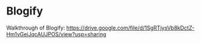 # Blogify

Walkthrough of Blogify: https://drive.google.com/file/d/1SgRTjysVb8kDctZ-Hm1vGeiJqcAUJPOS/view?usp=sharing
